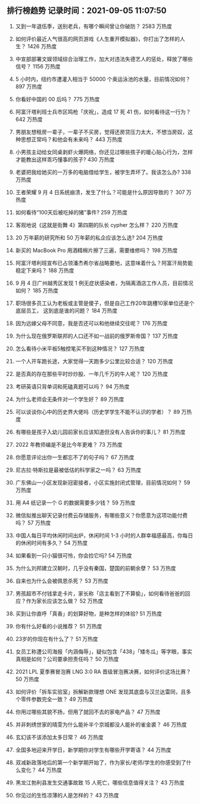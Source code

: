 
## 排行榜趋势 记录时间：2021-09-05 11:07:50
  
  1. 又到一年退伍季，送别老兵，有哪个瞬间曾让你破防？ 2583 万热度
    
  2. 如何评价最近人气很高的网页游戏《人生重开模拟器》，你打出了怎样的人生？ 1426 万热度
    
  3. 中宣部部署文娱领域综合治理工作，加大对违法失德艺人的惩处，释放了哪些信号？ 1156 万热度
    
  4. 5 小时内，纽约市遭灌入相当于 50000 个奥运泳池的水量，目前情况如何？ 897 万热度
    
  5. 你看好中国的 00 后吗？ 775 万热度
    
  6. 阿富汗塔利班士兵市区鸣枪「庆祝」，造成 17 死 41 伤，如何看待这一行为？ 642 万热度
    
  7. 男朋友想租房一辈子，一辈子不买房，觉得还房贷压力太大，不想当房奴，这种思想正常吗？和他会有未来吗？ 443 万热度
    
  8. 小男孩主动给女同桌剥虾火爆网络，你还见过哪些孩子的暖心贴心行为，怎样才能教出这样乖巧懂事的孩子? 430 万热度
    
  9. 老婆把我给她买的一万多的电脑借给学生，被学生弄坏了。我该怎么办? 338 万热度
    
  10. 王者荣耀 9 月 4 日系统崩溃，发生了什么？可能是什么原因导致的？ 307 万热度
    
  11. 如何看待“100天后被吃掉的猪”事件? 259 万热度
    
  12. 客观地说《这就是街舞 4》第四期的队长 cypher 怎么样？ 220 万热度
    
  13. 20 万年薪的研究所和 50 万年薪的私企应该怎么选? 204 万热度
    
  14. 新买的 MacBook Pro 用酒精棉片擦了三遍，需要维修吗？ 198 万热度
    
  15. 阿富汗塔利班宣布已占领潘杰希尔省战略要地，这意味着什么？阿富汗局势能稳定下来吗？ 188 万热度
    
  16. 9 月 4 日广州越秀区发现 1 例无症状感染者，为隔离酒店工作人员，目前情况如何？ 185 万热度
    
  17. 职场很多员工认为老板或主管是傻子，但是自己工作20年跳槽10家单位还是个底层员工， 这到底是谁的问题？ 184 万热度
    
  18. 因为远嫁父母不同意，我是否还可以和他继续交往呢？ 176 万热度
    
  19. 为什么现在俄罗斯联邦的人口还不如一战前的俄罗斯帝国？ 137 万热度
    
  20. 怎么看待小米平板5触控笔买不到这种情况？ 127 万热度
    
  21. 一个人开车跑长途，大家觉得一天跑多少公里比较合适？ 120 万热度
    
  22. 是否真的存在那些平时炒炒股、一年几千万的牛人呢？ 120 万热度
    
  23. 考研英语只背单词和死磕真题可以吗？ 94 万热度
    
  24. 为什么老师会无条件对一个学生好？ 89 万热度
    
  25. 可以谈谈你心中的历史界大佬吗（历史学学生不能不认识的学者）？ 89 万热度
    
  26. 有哪些是孩子入幼儿园前家长应该知道但没有人告诉你的事儿？ 81 万热度
    
  27. 2022 年教师编是不是比今年更难？ 73 万热度
    
  28. 你愿意评论出你一生都忘不了的句子吗？ 67 万热度
    
  29. 尼古拉·特斯拉是最被低估的科学家之一吗？ 63 万热度
    
  30. 广东佛山一小区发现新冠密接者，小区实施封闭式管理，目前情况如何？ 59 万热度
    
  31. 用 A4 纸记录一个 G 的数据需要多少钱？ 59 万热度
    
  32. 微信拟推出聊天记录付费云存储服务，有哪些意义？你愿意为这项功能付费吗？ 57 万热度
    
  33. 中国人每日平均休闲时间出炉，休闲时间 1-3 小时的人群幸福感最高，你每日的休闲时间有多久？ 54 万热度
    
  34. 如果看到一只小猫很可怜，你会捡它吗? 54 万热度
    
  35. 为什么刘邦建立汉朝时，几乎没有秦国，楚国的前朝余孽？ 53 万热度
    
  36. 自来也为什么会被佩恩杀死？ 53 万热度
    
  37. 男孩超市不付钱拿走卡片，家长称「店主看到了不算偷」，如何看待爸爸的回应？作为家长应该怎么做？ 52 万热度
    
  38. 买到让你直呼「真香」的划算好物，是种怎样的体验? 51 万热度
    
  39. 你有什么好看的小说推荐？ 51 万热度
    
  40. 23岁的你现在有什么了？ 51 万热度
    
  41. 女员工称遭公司海报「内涵侮辱」，疑似包含「438」「矮冬瓜」等字眼，事实真相是如何？公司要承担责任吗？ 50 万热度
    
  42. 2021 LPL 夏季赛冒泡赛 LNG 3:0 RA 晋级冒泡赛决赛，如何评价这场比赛？ 50 万热度
    
  43. 如何评价「拆车实验室」拆解新款理想 ONE 发现其底盘与汉兰达雷同，且多个零件参数完全一致？ 49 万热度
    
  44. 你用过哪些其貌不扬，但用了就回不去的家电产品？ 47 万热度
    
  45. 并非刺绣世家的晴雯为什么能补半个京城都没人能补的雀金裘？ 46 万热度
    
  46. 玄幻该不该添加太多日常？ 46 万热度
    
  47. 全国多地迎来开学日，新学期你对学生有哪些开学寄语？ 44 万热度
    
  48. 双减新政落地后的第一个新学期开始了，作为家长/老师/学生的你感受到了什么变化？ 44 万热度
    
  49. 黑龙江勃利县发生交通事故致 15 人死亡，哪些信息值得关注？ 43 万热度
    
  50. 你见过的生性凉薄的人是怎样的？ 43 万热度
    